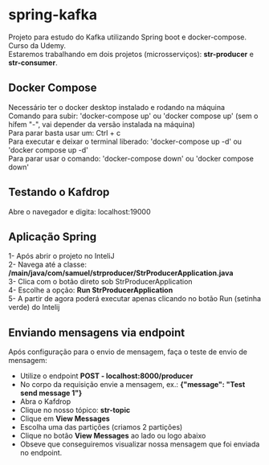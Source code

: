# spring-kafka
Projeto para estudo do Kafka utilizando Spring boot e docker-compose. Curso da Udemy.  
Estaremos trabalhando em dois projetos (microsserviços): **str-producer** e **str-consumer**.
  
## Docker Compose  
Necessário ter o docker desktop instalado e rodando na máquina  
Comando para subir: 'docker-compose up' ou 'docker compose up' (sem o hífem "-", vai depender da versão instalada na máquina)  
Para parar basta usar um: Ctrl + c  
Para executar e deixar o terminal liberado: 'docker-compose up -d' ou 'docker compose up -d'  
Para parar usar o comando: 'docker-compose down' ou 'docker compose down'  
  
## Testando o Kafdrop  
Abre o navegador e digita: localhost:19000  
  
## Aplicação Spring  
1- Após abrir o projeto no InteliJ  
2- Navega até a classe: **/main/java/com/samuel/strproducer/StrProducerApplication.java**  
3- Clica com o botão direto sob StrProducerApplication  
4- Escolhe a opção: **Run StrProducerApplication**  
5- A partir de agora poderá executar apenas clicando no botão Run (setinha verde) do Intelij  
  
## Enviando mensagens via endpoint
Após configuração para o envio de mensagem, faça o teste de envio de mensagem:  
- Utilize o endpoint **POST - localhost:8000/producer**  
- No corpo da requisição envie a mensagem, ex.: **{"message": "Test send message 1"}**  
- Abra o Kafdrop  
- Clique no nosso tópico: **str-topic**  
- Clique em **View Messages**  
- Escolha uma das partições (criamos 2 partições)  
- Clique no botão **View Messages** ao lado ou logo abaixo  
- Obseve que conseguiremos visualizar nossa mensagem que foi enviada no endpoint.  
